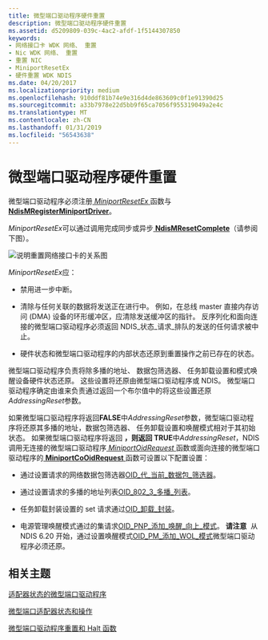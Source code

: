 ```yaml
---
title: 微型端口驱动程序硬件重置
description: 微型端口驱动程序硬件重置
ms.assetid: d5209809-039c-4ac2-afdf-1f5144307850
keywords:
- 网络接口卡 WDK 网络、 重置
- Nic WDK 网络、 重置
- 重置 NIC
- MiniportResetEx
- 硬件重置 WDK NDIS
ms.date: 04/20/2017
ms.localizationpriority: medium
ms.openlocfilehash: 910ddf81b74e9e316d4de863609c0f1e91390d25
ms.sourcegitcommit: a33b7978e22d5bb9f65ca7056f955319049a2e4c
ms.translationtype: MT
ms.contentlocale: zh-CN
ms.lasthandoff: 01/31/2019
ms.locfileid: "56543638"
---
```

# <a name="miniport-driver-hardware-reset"></a>微型端口驱动程序硬件重置





微型端口驱动程序必须注册[ *MiniportResetEx* ](https://msdn.microsoft.com/library/windows/hardware/ff559432)函数与[ **NdisMRegisterMiniportDriver**](https://msdn.microsoft.com/library/windows/hardware/ff563654)。

*MiniportResetEx*可以通过调用完成同步或异步[ **NdisMResetComplete**](https://msdn.microsoft.com/library/windows/hardware/ff563663)（请参阅下图）。

![说明重置网络接口卡的关系图](images/207-09.png)

*MiniportResetEx*应：

-   禁用进一步中断。

-   清除与任何关联的数据将发送正在进行中。 例如，在总线 master 直接内存访问 (DMA) 设备的环形缓冲区，应清除发送缓冲区的指针。 反序列化和面向连接的微型端口驱动程序必须返回 NDIS\_状态\_请求\_排队的发送的任何请求被中止。

-   硬件状态和微型端口驱动程序的内部状态还原到重置操作之前已存在的状态。

微型端口驱动程序负责将除多播的地址、 数据包筛选器、 任务卸载设置和模式唤醒设备硬件状态还原。 这些设置将还原由微型端口驱动程序或 NDIS。 微型端口驱动程序确定由谁来负责通过返回一个布尔值中的将这些设置还原*AddressingReset*参数。

如果微型端口驱动程序将返回**FALSE**中*AddressingReset*参数，微型端口驱动程序将还原其多播的地址，数据包筛选器、 任务卸载设置和唤醒模式相对于其初始状态。 如果微型端口驱动程序将返回 **，则返回 TRUE**中*AddressingReset*，NDIS 调用无连接的微型端口驱动程序[ *MiniportOidRequest* ](https://msdn.microsoft.com/library/windows/hardware/ff559416)函数或面向连接的微型端口驱动程序的[ **MiniportCoOidRequest** ](https://msdn.microsoft.com/library/windows/hardware/ff559362)函数可设置以下配置设置：

-   通过设置请求的网络数据包筛选器[OID\_代\_当前\_数据包\_筛选器](https://msdn.microsoft.com/library/windows/hardware/ff569575)。

-   通过设置请求的多播的地址列表[OID\_802\_3\_多播\_列表](https://msdn.microsoft.com/library/windows/hardware/ff569073)。

-   任务卸载封装设置的 set 请求通过[OID\_卸载\_封装](https://msdn.microsoft.com/library/windows/hardware/ff569762)。

-   电源管理唤醒模式通过的集请求[OID\_PNP\_添加\_唤醒\_向上\_模式](https://msdn.microsoft.com/library/windows/hardware/ff569773)。
    **请注意**  从 NDIS 6.20 开始，通过设置唤醒模式[OID\_PM\_添加\_WOL\_模式](https://msdn.microsoft.com/library/windows/hardware/ff569764)微型端口驱动程序必须还原。

     

## <a name="related-topics"></a>相关主题


[适配器状态的微型端口驱动程序](adapter-states-of-a-miniport-driver.md)

[微型端口适配器状态和操作](miniport-adapter-states-and-operations.md)

[微型端口驱动程序重置和 Halt 函数](https://msdn.microsoft.com/library/windows/hardware/ff564064)

 

 







